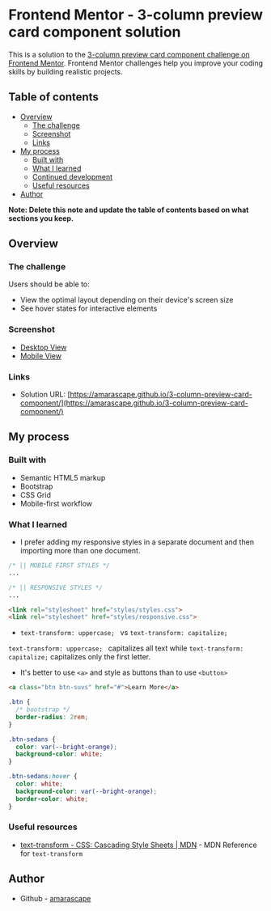 # Frontend Mentor - 3-column preview card component solution

This is a solution to the [3-column preview card component challenge on Frontend Mentor](https://www.frontendmentor.io/challenges/3column-preview-card-component-pH92eAR2-). Frontend Mentor challenges help you improve your coding skills by building realistic projects.

## Table of contents

- [Overview](#overview)
  - [The challenge](#the-challenge)
  - [Screenshot](#screenshot)
  - [Links](#links)
- [My process](#my-process)
  - [Built with](#built-with)
  - [What I learned](#what-i-learned)
  - [Continued development](#continued-development)
  - [Useful resources](#useful-resources)
- [Author](#author)

**Note: Delete this note and update the table of contents based on what sections you keep.**

## Overview

### The challenge

Users should be able to:

- View the optimal layout depending on their device's screen size
- See hover states for interactive elements

### Screenshot

- [Desktop View](screenshots/desktop-view-screenshot.png)
- [Mobile View](screenshots/mobile-view-screenshot.png)

### Links

- Solution URL: [https://amarascape.github.io/3-column-preview-card-component/](https://amarascape.github.io/3-column-preview-card-component/)

## My process

### Built with

- Semantic HTML5 markup
- Bootstrap
- CSS Grid
- Mobile-first workflow

### What I learned

- I prefer adding my responsive styles in a separate document and then importing more than one document.

```css
/* || MOBILE FIRST STYLES */
...
```
```css
/* || RESPONSIVE STYLES */
...
```
```html
<link rel="stylesheet" href="styles/styles.css">
<link rel="stylesheet" href="styles/responsive.css">
```

- ```text-transform: uppercase; ``` vs ```text-transform: capitalize;```

```text-transform: uppercase; ``` capitalizes all text while ```text-transform: capitalize;``` capitalizes only the first letter.

- It's better to use ```<a>``` and style as buttons than to use ```<button>```

```html
<a class="btn btn-suvs" href="#">Learn More</a>
```
```css
.btn {
  /* bootstrap */
  border-radius: 2rem;
}

.btn-sedans {
  color: var(--bright-orange);
  background-color: white;
}

.btn-sedans:hover {
  color: white;
  background-color: var(--bright-orange);
  border-color: white;
}
```

### Useful resources

- [text-transform - CSS: Cascading Style Sheets | MDN](https://developer.mozilla.org/en-US/docs/Web/CSS/text-transform) - MDN Reference for ```text-transform```

## Author

- Github - [amarascape](https://github.com/amarascape)
